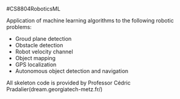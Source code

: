 #CS8804RoboticsML

Application of machine learning algorithms to the following robotic problems: 
- Groud plane detection
- Obstacle detection
- Robot velocity channel
- Object mapping
- GPS localization
- Autonomous object detection and navigation

All skeleton code is provided by Professor Cédric Pradalier(dream.georgiatech-metz.fr/)
